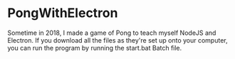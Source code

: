 # PongWithElectron

Sometime in 2018, I made a game of Pong to teach myself NodeJS and Electron. If you download all the files as they're set up onto your
computer, you can run the program by running the start.bat Batch file.
